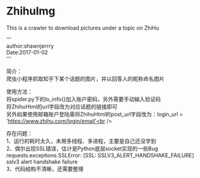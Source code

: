# ZhihuImg
This is a crawler to download pictures under a topic on ZhiHu

'''<br />
author:shawnjerrry<br />
Date:2017-01-02<br />
'''

简介：<br />
爬虫小程序抓取知乎下某个话题的图片，并以回答人的昵称命名图片<br />

使用方法：<br />
将spider.py下的lo_info{}加入账户密码，另外需要手动输入验证码<br />
将ZhihuHtml的url字段改为对应话题的链接即可<br />
另外如果使用邮箱账户登陆需将ZhihuHtml的post_url字段改为：login_url = 'https://www.zhihu.com/login/email'<br />

存在问题：<br />
1、运行的耗时太久，未用多线程、多进程，主要是自己还没学到<br />
2、偶尔出现SSL错误，估计是Python底层socket实现的一些Bug<br />
requests.exceptions.SSLError: [SSL: SSLV3_ALERT_HANDSHAKE_FAILURE] sslv3 alert handshake failure<br />
3、代码结构不清晰，还需要整理
